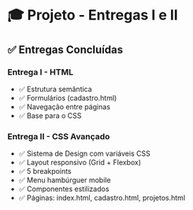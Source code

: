 # 🎓 Projeto - Entregas I e II

## ✅ Entregas Concluídas

### Entrega I - HTML
- ✅ Estrutura semântica
- ✅ Formulários (cadastro.html)
- ✅ Navegação entre páginas
- ✅ Base para o CSS

### Entrega II - CSS Avançado
- ✅ Sistema de Design com variáveis CSS
- ✅ Layout responsivo (Grid + Flexbox)
- ✅ 5 breakpoints
- ✅ Menu hambúrguer mobile
- ✅ Componentes estilizados
- ✅ Páginas: index.html, cadastro.html, projetos.html

